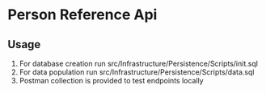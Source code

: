 # Person Reference Api


## Usage
1. For database creation run src/Infrastructure/Persistence/Scripts/init.sql
2. For data population run src/Infrastructure/Persistence/Scripts/data.sql
3. Postman collection is provided to test endpoints locally
